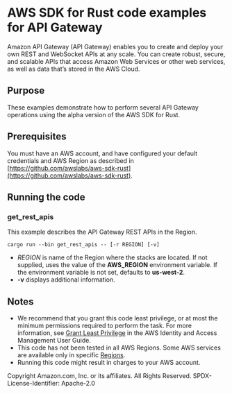 # AWS SDK for Rust code examples for API Gateway

Amazon API Gateway (API Gateway) enables you to create and deploy your own REST and WebSocket APIs at any scale. You can create robust, secure, and scalable APIs that access Amazon Web Services or other web services, as well as data that’s stored in the AWS Cloud.

## Purpose

These examples demonstrate how to perform several API Gateway operations using the alpha version of the AWS SDK for Rust.

## Prerequisites

You must have an AWS account, and have configured your default credentials and AWS Region as described in [https://github.com/awslabs/aws-sdk-rust](https://github.com/awslabs/aws-sdk-rust).

## Running the code

### get_rest_apis

This example describes the API Gateway REST APIs in the Region.

`cargo run --bin get_rest_apis -- [-r REGION] [-v]`

- _REGION_ is name of the Region where the stacks are located.
  If not supplied, uses the value of the __AWS_REGION__ environment variable.
  If the environment variable is not set, defaults to __us-west-2__.
- __-v__ displays additional information.

## Notes

- We recommend that you grant this code least privilege,
  or at most the minimum permissions required to perform the task.
  For more information, see
  [Grant Least Privilege](https://docs.aws.amazon.com/IAM/latest/UserGuide/best-practices.html#grant-least-privilege)
  in the AWS Identity and Access Management User Guide.
- This code has not been tested in all AWS Regions.
  Some AWS services are available only in specific
  [Regions](https://aws.amazon.com/about-aws/global-infrastructure/regional-product-services).
- Running this code might result in charges to your AWS account.

Copyright Amazon.com, Inc. or its affiliates. All Rights Reserved. SPDX-License-Identifier: Apache-2.0